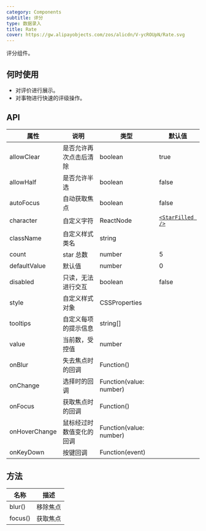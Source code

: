 ```yaml
---
category: Components
subtitle: 评分
type: 数据录入
title: Rate
cover: https://gw.alipayobjects.com/zos/alicdn/V-ycROUpN/Rate.svg
---
```


评分组件。

## 何时使用

- 对评价进行展示。
- 对事物进行快速的评级操作。

## API

| 属性 | 说明 | 类型 | 默认值 |
| --- | --- | --- | --- |
| allowClear | 是否允许再次点击后清除 | boolean | true |
| allowHalf | 是否允许半选 | boolean | false |
| autoFocus | 自动获取焦点 | boolean | false |
| character | 自定义字符 | ReactNode | [`<StarFilled />`](/components/icon/) |
| className | 自定义样式类名 | string |  |
| count | star 总数 | number | 5 |
| defaultValue | 默认值 | number | 0 |
| disabled | 只读，无法进行交互 | boolean | false |
| style | 自定义样式对象 | CSSProperties |  |
| tooltips | 自定义每项的提示信息 | string\[] |  |
| value | 当前数，受控值 | number |  |
| onBlur | 失去焦点时的回调 | Function() |  |
| onChange | 选择时的回调 | Function(value: number) |  |
| onFocus | 获取焦点时的回调 | Function() |  |
| onHoverChange | 鼠标经过时数值变化的回调 | Function(value: number) |  |
| onKeyDown | 按键回调 | Function(event) |  |

## 方法

| 名称    | 描述     |
| ------- | -------- |
| blur()  | 移除焦点 |
| focus() | 获取焦点 |
